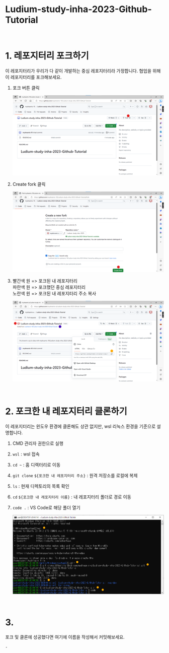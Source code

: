 # Ludium-study-inha-2023-Github-Tutorial

<br>

# 1. 레포지터리 포크하기
이 레포지터리가 우리가 다 같이 개발하는 중심 레포지터리라 가정합니다. 협업을 위해 이 레포지터리를 포크해보세요.

1. 포크 버튼 클릭

    ![깃허브_포크_1](./깃허브%20포크_1.png)

2. Create fork 클릭

    ![깃허브_포크_2](./깃허브%20포크_2.png)

3. 빨간색 원 => 포크된 내 레포지터리<br>
파란색 원 => 포크했던 중심 레포지터리<br>
노란색 원 => 포크된 내 레포지터리 주소 복사

    ![깃허브_포크_3](./깃허브%20포크_3.png)

<br>

# 2. 포크한 내 레포지터리 클론하기
이 레포지터리는 윈도우 환경에 클론해도 상관 없지만, wsl 리눅스 환경을 기준으로 설명합니다.

1. CMD 관리자 권한으로 실행
2. `wsl` : wsl 접속
3. `cd ~` : 홈 디렉터리로 이동
4. `git clone` `${포크한 내 레포지터리 주소}` : 원격 저장소를 로컬에 복제
5. `ls` : 현재 디렉토리의 목록 확인
6. `cd` `${포크한 내 레포지터리 이름}` : 내 레포지터리 폴더로 경로 이동
7. `code .` : VS Code로 해당 폴더 열기

    ![깃허브_클론_1](./깃허브%20클론_1.png)

<br>

# 3.
포크 및 클론에 성공했다면 여기에 이름을 작성해서 커밋해보세요.

    - 